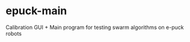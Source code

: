 epuck-main
==========

Calibration GUI + Main program for testing swarm algorithms on e-puck robots
